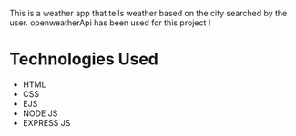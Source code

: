 This is a weather app that tells weather based on the city searched by the user. openweatherApi has been used for this project !


<h1>Technologies Used</h1>
<ul>
  <li>HTML</li>
  <li>CSS</li>
  <li>EJS</li>
  <li>NODE JS</li>
  <li>EXPRESS JS</li>
</ul>
